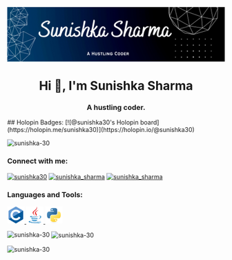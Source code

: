 <img align="center" src="https://raw.githubusercontent.com/sunishka-30/sunishka-30/main/Github Banner.png"/>
<h1 align="center">Hi 👋, I'm Sunishka Sharma</h1>
<h3 align="center">A hustling coder.</h3>
## Holopin Badges:
[![@sunishka30's Holopin board](https://holopin.me/sunishka30)](https://holopin.io/@sunishka30)

<p align="left"> <img src="https://komarev.com/ghpvc/?username=sunishka-30&label=Profile%20views&color=0e75b6&style=flat" alt="sunishka-30" /> </p>

<h3 align="left">Connect with me:</h3>
<p align="left">
<a href="https://www.codechef.com/users/sunishka30" target="blank"><img align="center" src="https://cdn.jsdelivr.net/npm/simple-icons@3.1.0/icons/codechef.svg" alt="sunishka30" height="30" width="40" /></a>
<a href="https://www.hackerrank.com/sunishka_sharma" target="blank"><img align="center" src="https://raw.githubusercontent.com/rahuldkjain/github-profile-readme-generator/master/src/images/icons/Social/hackerrank.svg" alt="sunishka_sharma" height="30" width="40" /></a>
<a href="https://www.leetcode.com/sunishka_sharma" target="blank"><img align="center" src="https://raw.githubusercontent.com/rahuldkjain/github-profile-readme-generator/master/src/images/icons/Social/leet-code.svg" alt="sunishka_sharma" height="30" width="40" /></a>
</p>

<h3 align="left">Languages and Tools:</h3>
<p align="left"> <a href="https://www.cprogramming.com/" target="_blank"> <img src="https://raw.githubusercontent.com/devicons/devicon/master/icons/c/c-original.svg" alt="c" width="40" height="40"/> </a> <a href="https://www.java.com" target="_blank"> <img src="https://raw.githubusercontent.com/devicons/devicon/master/icons/java/java-original.svg" alt="java" width="40" height="40"/> </a> <a href="https://www.python.org" target="_blank"> <img src="https://raw.githubusercontent.com/devicons/devicon/master/icons/python/python-original.svg" alt="python" width="40" height="40"/> </a> </p>

<p><img align="left" src="https://github-readme-stats.vercel.app/api/top-langs?username=sunishka-30&show_icons=true&locale=en&layout=compact" alt="sunishka-30" /></p>

<p>&nbsp;<img align="center" src="https://github-readme-stats.vercel.app/api?username=sunishka-30&show_icons=true&locale=en" alt="sunishka-30" /></p>

<p><img align="center" src="https://github-readme-streak-stats.herokuapp.com/?user=sunishka-30&" alt="sunishka-30" /></p>
